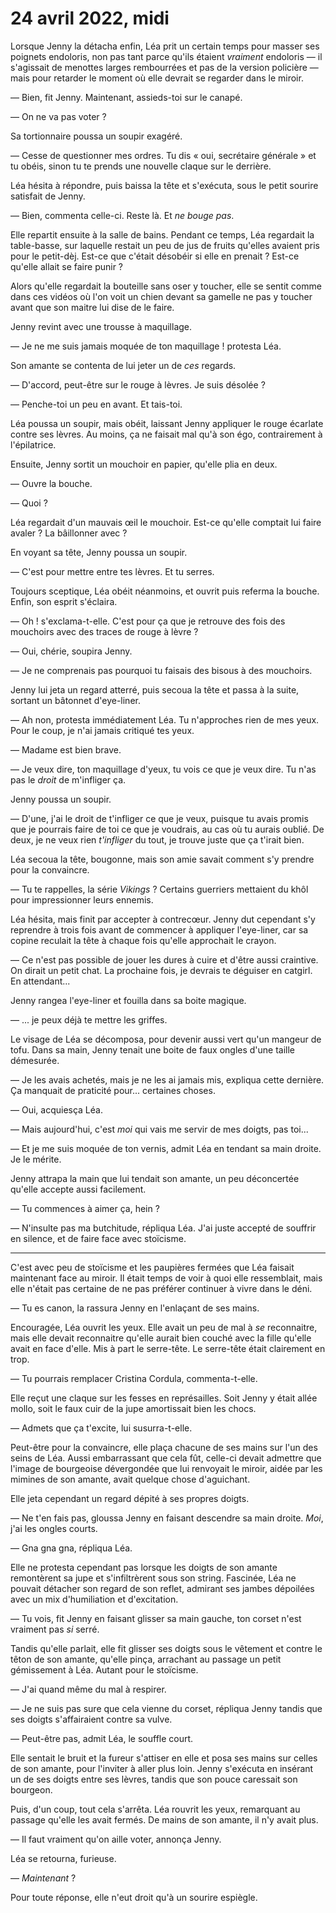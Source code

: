 24 avril 2022, midi
=======================

Lorsque Jenny la détacha enfin, Léa prit un certain temps pour masser
ses poignets endoloris, non pas tant parce qu'ils étaient *vraiment*
endoloris — il s'agissait de menottes larges rembourrées et pas de la
version policière — mais pour retarder le moment où elle devrait se
regarder dans le miroir. 

— Bien, fit Jenny. Maintenant, assieds-toi sur le canapé.

— On ne va pas voter ?

Sa tortionnaire poussa un soupir exagéré.

— Cesse de questionner mes ordres. Tu dis « oui, secrétaire générale »
et tu obéis, sinon tu te prends une nouvelle claque sur le derrière. 

Léa hésita à répondre, puis baissa la tête et s'exécuta, sous le petit
sourire satisfait de Jenny.

— Bien, commenta celle-ci. Reste là. Et *ne bouge pas*.

Elle repartit ensuite à la salle de bains. Pendant ce temps, Léa
regardait la table-basse, sur laquelle restait un peu de jus de fruits
qu'elles avaient pris pour le petit-dèj. Est-ce que c'était désobéir
si elle en prenait ? Est-ce qu'elle allait se faire punir ?

Alors qu'elle regardait la bouteille sans oser y toucher, elle se
sentit comme dans ces vidéos où l'on voit un chien devant sa gamelle
ne pas y toucher avant que son maitre lui dise de le faire. 

Jenny revint avec une trousse à maquillage. 

— Je ne me suis jamais moquée de ton maquillage ! protesta Léa.

Son amante se contenta de lui jeter un de *ces* regards.

— D'accord, peut-être sur le rouge à lèvres. Je suis désolée ?

— Penche-toi un peu en avant. Et tais-toi. 

Léa poussa un soupir, mais obéit, laissant Jenny appliquer le rouge
écarlate contre ses lèvres. Au moins, ça ne faisait mal qu'à son égo,
contrairement à l'épilatrice. 

Ensuite, Jenny sortit un mouchoir en papier, qu'elle plia en deux. 

— Ouvre la bouche.

— Quoi ? 

Léa regardait d'un mauvais œil le mouchoir. Est-ce qu'elle comptait
lui faire avaler ? La bâillonner avec ?

En voyant sa tête, Jenny poussa un soupir.

— C'est pour mettre entre tes lèvres. Et tu serres.

Toujours sceptique, Léa obéit néanmoins, et ouvrit puis referma la
bouche. Enfin, son esprit s'éclaira.

— Oh ! s'exclama-t-elle. C'est pour ça que je retrouve des fois des
mouchoirs avec des traces de rouge à lèvre ?

— Oui, chérie, soupira Jenny.

— Je ne comprenais pas pourquoi tu faisais des bisous à des mouchoirs.

Jenny lui jeta un regard atterré, puis secoua la tête et passa à la
suite, sortant un bâtonnet d'eye-liner. 

— Ah non, protesta immédiatement Léa. Tu n'approches rien de mes
yeux. Pour le coup, je n'ai jamais critiqué tes yeux. 

— Madame est bien brave.

— Je veux dire, ton maquillage d'yeux, tu vois ce que je veux dire. Tu
n'as pas le *droit* de m'infliger ça. 

Jenny poussa un soupir. 

— D'une, j'ai le droit de t'infliger ce que je veux, puisque tu avais
promis que je pourrais faire de toi ce que je voudrais, au cas où tu
aurais oublié. De deux, je ne veux rien *t'infliger* du tout, je
trouve juste que ça t'irait bien. 

Léa secoua la tête, bougonne, mais son amie savait comment s'y prendre
pour la convaincre. 

— Tu te rappelles, la série *Vikings* ? Certains guerriers mettaient
du khôl pour impressionner leurs ennemis. 

Léa hésita, mais finit par accepter à contrecœur. Jenny dut cependant
s'y reprendre à trois fois avant de commencer à appliquer l'eye-liner,
car sa copine reculait la tête à chaque fois qu'elle approchait le
crayon.

— Ce n'est pas possible de jouer les dures à cuire et d'être aussi
craintive. On dirait un petit chat. La prochaine fois, je devrais te
déguiser en catgirl. En attendant...

Jenny rangea l'eye-liner et fouilla dans sa boite magique. 

— ... je peux déjà te mettre les griffes. 

Le visage de Léa se décomposa, pour devenir aussi vert qu'un mangeur
de tofu. Dans sa main, Jenny tenait une boite de faux ongles d'une
taille démesurée. 

— Je les avais achetés, mais je ne les ai jamais mis, expliqua cette
dernière. Ça manquait de praticité pour... certaines choses. 

— Oui, acquiesça Léa. 

— Mais aujourd'hui, c'est *moi* qui vais me servir de mes doigts, pas
toi...

— Et je me suis moquée de ton vernis, admit Léa en tendant sa main
droite. Je le mérite. 

Jenny attrapa la main que lui tendait son amante, un peu déconcertée
qu'elle accepte aussi facilement. 

— Tu commences à aimer ça, hein ?

— N'insulte pas ma butchitude, répliqua Léa. J'ai juste accepté de
souffrir en silence, et de faire face avec stoïcisme.

****

C'est avec peu de stoïcisme et les paupières fermées que Léa faisait
maintenant face au miroir. Il était temps de voir à quoi elle
ressemblait, mais elle n'était pas certaine de ne pas préférer
continuer à vivre dans le déni.

— Tu es canon, la rassura Jenny en l'enlaçant de ses mains. 

Encouragée, Léa ouvrit les yeux. Elle avait un peu de mal à *se*
reconnaitre, mais elle devait reconnaitre qu'elle aurait bien couché
avec la fille qu'elle avait en face d'elle. Mis à part le
serre-tête. Le serre-tête était clairement en trop. 

— Tu pourrais remplacer Cristina Cordula, commenta-t-elle.

Elle reçut une claque sur les fesses en représailles. Soit Jenny y
était allée mollo, soit le faux cuir de la jupe amortissait bien les
chocs.

— Admets que ça t'excite, lui susurra-t-elle.

Peut-être pour la convaincre, elle plaça chacune de ses mains sur
l'un des seins de Léa. Aussi embarrassant que cela fût, celle-ci
devait admettre que l'image de bourgeoise dévergondée que lui
renvoyait le miroir, aidée par les mimines de son amante, avait
quelque chose d'aguichant. 

Elle jeta cependant un regard dépité à ses propres doigts.

— Ne t'en fais pas, gloussa Jenny en faisant descendre sa main
droite. *Moi*, j'ai les ongles courts. 

— Gna gna gna, répliqua Léa. 

Elle ne protesta cependant pas lorsque les doigts de son amante
remontèrent sa jupe et s'infiltrèrent sous son string. Fascinée, Léa
ne pouvait détacher son regard de son reflet, admirant ses jambes
dépoilées avec un mix d'humiliation et d'excitation. 

— Tu vois, fit Jenny en faisant glisser sa main gauche, ton corset n'est vraiment pas *si* serré.

Tandis qu'elle parlait, elle fit glisser ses doigts sous le vêtement
et contre le têton de son amante, qu'elle pinça, arrachant au passage
un petit gémissement à Léa. Autant pour le stoïcisme.

— J'ai quand même du mal à respirer. 

— Je ne suis pas sure que cela vienne du corset, répliqua Jenny tandis
que ses doigts s'affairaient contre sa vulve. 

— Peut-être pas, admit Léa, le souffle court.

Elle sentait le bruit et la fureur s'attiser en elle et posa ses mains
sur celles de son amante, pour l'inviter à aller plus loin. Jenny
s'exécuta en insérant un de ses doigts entre ses lèvres, tandis que
son pouce caressait son bourgeon. 

Puis, d'un coup, tout cela s'arrêta. Léa rouvrit les yeux, remarquant
au passage qu'elle les avait fermés. De mains de son
amante, il n'y avait plus. 

— Il faut vraiment qu'on aille voter, annonça Jenny. 

Léa se retourna, furieuse. 

— *Maintenant* ?

Pour toute réponse, elle n'eut droit qu'à un sourire espiègle. 





